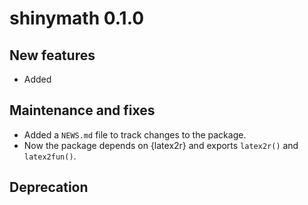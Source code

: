 # shinymath 0.1.0

## New features

* Added 

## Maintenance and fixes

* Added a `NEWS.md` file to track changes to the package.
* Now the package depends on {latex2r} and exports `latex2r()` and `latex2fun()`.

## Deprecation
